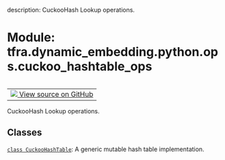 description: CuckooHash Lookup operations.

<div itemscope itemtype="http://developers.google.com/ReferenceObject">
<meta itemprop="name" content="tfra.dynamic_embedding.python.ops.cuckoo_hashtable_ops" />
<meta itemprop="path" content="Stable" />
</div>

# Module: tfra.dynamic_embedding.python.ops.cuckoo_hashtable_ops

<!-- Insert buttons and diff -->

<table class="tfo-notebook-buttons tfo-api nocontent" align="left">
<td>
  <a target="_blank" href="https://github.com/tensorflow/recommenders-addons/tree/master/tensorflow_recommenders_addons/dynamic_embedding/python/ops/cuckoo_hashtable_ops.py">
    <img src="https://www.tensorflow.org/images/GitHub-Mark-32px.png" />
    View source on GitHub
  </a>
</td>
</table>



CuckooHash Lookup operations.



## Classes

[`class CuckooHashTable`](../../../../tfra/dynamic_embedding/CuckooHashTable.md): A generic mutable hash table implementation.

